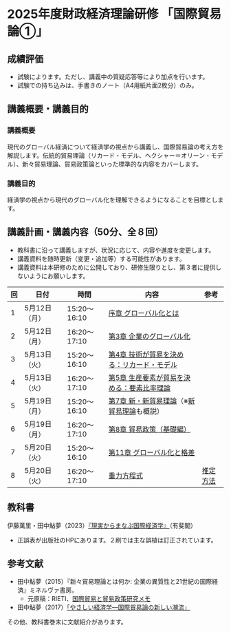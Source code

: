 # 2025年度財政経済理論研修 「国際貿易論①」


## 成績評価
- 試験によります。ただし、講義中の質疑応答等により加点を行います。
- 試験での持ち込みは、手書きのノート（A4用紙片面2枚分）のみ。


## 講義概要・講義目的
### 講義概要
現代のグローバル経済について経済学の視点から講義し、国際貿易論の考え方を解説します。伝統的貿易理論（リカード・モデル、ヘクシャー＝オリーン・モデル）、新々貿易理論、貿易政策論といった標準的な内容をカバーします。

### 講義目的
経済学の視点から現代のグローバル化を理解できるようになることを目標とします。


## 講義計画・講義内容（50分、全８回）

- 教科書に沿って講義しますが、状況に応じて、内容や進度を変更します。
- 講義資料を随時更新（変更・追加等）する可能性があります。
- 講義資料は本研修のために公開しており、研修生限りとし、第３者に提供しないようにお願いします。




| 回 | 日付         | 時間              | 内容                                                                                         | 参考                                                                                   |
|------|--------------|-------------------|----------------------------------------------------------------------------------------------|----------------------------------------------------------------------------------------------|
| 1    | 5月12日（月） | 15:20～16:10      | [序章 グローバル化とは](slides/00国際経済学は社会にどう役立つか.pptx)                                                                       |                                     |
| 2    | 5月12日（月） | 16:20～17:10      | [第3章 企業のグローバル化](slides/03企業のグローバル化.pptx)                                                                     |                                                  |
| 3    | 5月13日（火） | 15:20～16:10      | [第4章 技術が貿易を決める：リカード・モデル](slides/04技術が貿易を決めるリカードモデルv2.pptx)                                                 |                                 |
| 4    | 5月13日（火） | 16:20～17:10      | [第5章 生産要素が貿易を決める：要素比率理論](slides/05生産要素が貿易を決めるv3.pptx)                                                 |                                                   |
| 5    | 5月19日（月） | 15:20～16:10      | [第7章 新・新貿易理論](slides/07新・新貿易理論.pptx)（※[新貿易理論](slides/trade2-01-new-trade-theory.pdf)も概説）                                                  |  |
| 6    | 5月19日（月） | 16:20～17:10      | [第8章 貿易政策（基礎編）](slides/08貿易政策_基礎編.pptx)                                                                    |                                                     |
| 7    | 5月20日（火） | 15:20～16:10      | [第11章 グローバル化と格差](slides/11グローバル化と格差.pptx)                                                                   |                                                  |
| 8    | 5月20日（火） | 16:20～17:10      | [重力方程式](slides/trade2-03-gravity.pdf)                                                                         | [推定方法](Gravity.md)                                   |




## 教科書
伊藤萬里・田中鮎夢（2023）[『現実からまなぶ国際経済学』](https://www.yuhikaku.co.jp/books/detail/9784641200012)（有斐閣）

- 正誤表が出版社のHPにあります。２刷では主な誤植は訂正されています。

## 参考文献
- 田中鮎夢（2015）『新々貿易理論とは何か: 企業の異質性と21世紀の国際経済』ミネルヴァ書房。
  - 元原稿：RIETI、[国際貿易と貿易政策研究メモ](https://www.rieti.go.jp/users/tanaka-ayumu/serial/index.html)
- 田中鮎夢（2017）[「やさしい経済学―国際貿易論の新しい潮流」](https://www.rieti.go.jp/jp/papers/contribution/yasashii23/index.html)

その他、教科書巻末に文献紹介があります。



